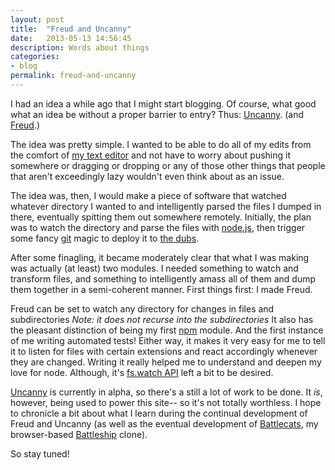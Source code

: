```yaml
---
layout: post
title:  "Freud and Uncanny"
date:   2013-05-13 14:56:45
description: Words about things
categories:
- blog
permalink: freud-and-uncanny
---
```


I had an idea a while ago that I might start blogging. Of course, what good what an idea be without a proper barrier to entry? Thus: [Uncanny](https://github.com/jarofghosts/uncanny). (and [Freud](https://github.com/jarofghosts/freud).)

The idea was pretty simple. I wanted to be able to do all of my edits from the comfort of [my text editor](http://www.sublimetext.com/) and not have to worry about pushing it somewhere or dragging or dropping or any of those other things that people that aren't exceedingly lazy wouldn't even think about as an issue.

The idea was, then, I would make a piece of software that watched whatever directory I wanted to and intelligently parsed the files I dumped in there, eventually spitting them out somewhere remotely. Initially, the plan was to watch the directory and parse the files with [node.js](http://nodejs.org/), then trigger some fancy [git](http://git-scm.com/) magic to deploy it to [the dubs](http://en.wikipedia.org/wiki/Internet).

After some finagling, it became moderately clear that what I was making was actually (at least) two modules. I needed something to watch and transform files, and something to intelligently amass all of them and dump them together in a semi-coherent manner. First things first: I made Freud.

Freud can be set to watch any directory for changes in files and subdirectories *Note: it does not recurse into the subdirectories*
It also has the pleasant distinction of being my first [npm](https://npmjs.org/) module. And the first instance of me writing automated tests! Either way, it makes it very easy for me to tell it to listen for files with certain extensions and react accordingly whenever they are changed. Writing it really helped me to understand and deepen my love for node. Although, it's [fs.watch API](http://nodejs.org/api/fs.html#fs_fs_watch_filename_options_listener) left a bit to be desired.

[Uncanny](https://npmjs.org/package/uncanny) is currently in alpha, so there's a still a lot of work to be done. It *is*, however, being used to power this site-- so it's not totally worthless. I hope to chronicle a bit about what I learn during the continual development of Freud and Uncanny (as well as the eventual development of [Battlecats](https://github.com/jarofghosts/battlecats), my browser-based [Battleship](http://en.wikipedia.org/wiki/Battleship_\(game\)) clone).

So stay tuned!
